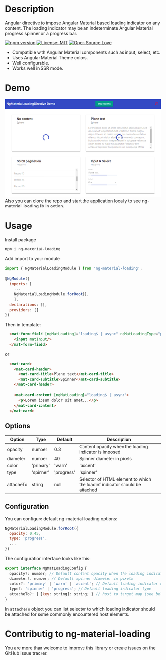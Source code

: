 # Description
Angular directive to impose Angular Material based loading indicator on any content. The loading indicator may be an indeterminate Angular Material progress spinner or a progress bar.

[![npm version](https://badge.fury.io/js/ng-social-links.svg)](https://badge.fury.io/js/ng-material-loading)
[![License: MIT](https://img.shields.io/badge/License-MIT-green.svg)](https://github.com/aramwram/ng-material-loading-directive/blob/master/LICENSE.md)
[![Open Source Love](https://badges.frapsoft.com/os/v2/open-source.svg?v=103)](https://github.com/ellerbrock/open-source-badges/)

 * Compatible with Angular Material components such as input, select, etc.
 * Uses Angular Material Theme colors.
 * Well configurable.
 * Works well in SSR mode.

# Demo
![alt text](https://github.com/aramwram/ng-material-loading-directive/blob/master/demo.png?raw=true)
Also you can clone the repo and start the application locally to see ng-material-loading lib in action.

# Usage
Install package
```sh
npm i ng-material-loading
```
Add import to your module
```js
import { NgMaterialLoadingModule } from 'ng-material-loading';

@NgModule({
  imports: [
    ...
    NgMaterialLoadingModule.forRoot(),
    ],
  declarations: [],
  providers: []
})
```
Then in template:
```html
  <mat-form-field [ngMatLoading]="loading$ | async" ngMatLoadingType="progress">
    <input matInput/>
  </mat-form-field>
```
or
```html
  <mat-card>
    <mat-card-header>
      <mat-card-title>Plane text</mat-card-title>
      <mat-card-subtitle>Spinner</mat-card-subtitle>
    </mat-card-header>

    <mat-card-content [ngMatLoading]="loading$ | async">
      <p>Lorem ipsum dolor sit amet...</p>
    </mat-card-content>
  </mat-card>
```

## Options


| Option            | Type                           | Default                        | Description                                                                |
| ----------------- | ------------------------------ | ------------------------------ | -------------------------------------------------------------------------- |
| opacity           | number                         | 0.3                            | Content opacity when the loading indicator is imposed                      |
| diameter          | number                         | 40                             | Spinner diameter in pixels                                                 |
| color             | 'primary' | 'warn' | 'accent'  | 'primary'                      | Loading indicator color                                                    |
| type              | 'spinner' | 'progress'         | 'spinner'                      | Time to close after a user hovers over toast                               |
| attacheTo         | string                         | null                           | Selector of HTML element to which the loadinf indicator should be attached |

## Configuration
You can configure default ng-material-loading options:
```js
NgMaterialLoadingModule.forRoot({
  opacity: 0.45,
  type: 'progress',
  ...
})
```

The configuration interface looks like this:
```js
export interface NgMatLoadingConfig {
  opacity?: number; // Default content opacity when the loading indicator is imposed
  diameter?: number; // Default spinner diameter in pixels
  color?: 'primary' | 'warn' | 'accent'; // Default loading indicator color
  type?: 'spinner' | 'progress'; // Default loading indicator type
  attacheTo?: { [key: string]: string; } // host to target map (see below)
}
```
In ```attacheTo``` object you can list selector to which loading indicator should be attached for some commonly encountered host elements. 

# Contributig to ng-material-loading
You are more than welcome to improve this library or create issues on the GitHub issue tracker.
